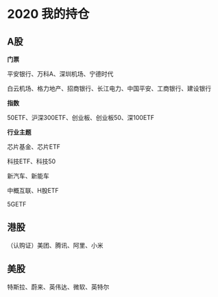 # 2020 我的持仓

## A股

**门票**

平安银行、万科A、深圳机场、宁德时代

白云机场、格力地产、招商银行、长江电力、中国平安、工商银行、建设银行

**指数**

50ETF、沪深300ETF、创业板、创业板50、深100ETF

**行业主题**

芯片基金、芯片ETF

科技ETF、科技50

新汽车、新能车

中概互联、H股ETF

5GETF

## 港股

（认购证）美团、腾讯、阿里、小米

## 美股

特斯拉、蔚来、英伟达、微软、英特尔
